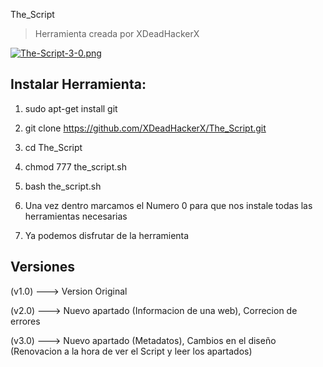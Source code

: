 The_Script

> Herramienta creada por XDeadHackerX

[![The-Script-3-0.png](https://i.postimg.cc/tT8Nj9Dp/The-Script-3-0.png)](https://postimg.cc/k6FbN3kp)


## Instalar Herramienta:

1) sudo apt-get install git

2) git clone https://github.com/XDeadHackerX/The_Script.git

3) cd The_Script

4) chmod 777 the_script.sh

5) bash the_script.sh

6) Una vez dentro marcamos el Numero 0 para que nos instale todas las herramientas necesarias

7) Ya podemos disfrutar de la herramienta

## Versiones

(v1.0) --->   Version Original

(v2.0) --->   Nuevo apartado (Informacion de una web), Correcion de errores

(v3.0) --->   Nuevo apartado (Metadatos), Cambios en el diseño (Renovacion a la hora de ver el Script y leer los apartados)
